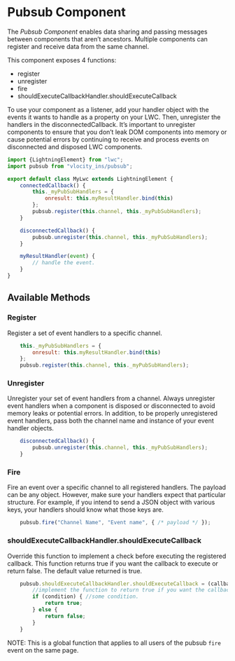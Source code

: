 # Pubsub Component

The *Pubsub Component* enables data sharing and passing messages between components that aren’t ancestors. Multiple components can register and receive data from the same channel.

This component exposes 4 functions:

- register
- unregister
- fire
- shouldExecuteCallbackHandler.shouldExecuteCallback

To use your component as a listener, add your handler object with the events it wants to handle as a property on your LWC. Then, unregister the handlers in the disconnectedCallback. It’s important to unregister components to ensure that you don’t leak DOM components into memory or cause potential errors by continuing to receive and process events on disconnected and disposed LWC components.

```js
import {LightningElement} from "lwc";
import pubsub from "vlocity_ins/pubsub";

export default class MyLwc extends LightningElement {
    connectedCallback() {
        this._myPubSubHandlers = {
            onresult: this.myResultHandler.bind(this)
        };
        pubsub.register(this.channel, this._myPubSubHandlers);
    }

    disconnectedCallback() {
        pubsub.unregister(this.channel, this._myPubSubHandlers);
    }

    myResultHandler(event) {
        // handle the event.
    }
}
```

## Available Methods

### Register

Register a set of event handlers to a specific channel.

```js
    this._myPubSubHandlers = {
        onresult: this.myResultHandler.bind(this)
    };
    pubsub.register(this.channel, this._myPubSubHandlers);
```

### Unregister

Unregister your set of event handlers from a channel. Always unregister event handlers when a component is disposed or disconnected to avoid memory leaks or potential errors. In addition, to be properly unregistered event handlers, pass both the channel name and instance of your event handler objects.

```js
    disconnectedCallback() {
        pubsub.unregister(this.channel, this._myPubSubHandlers);
    }
```

### Fire

Fire an event over a specific channel to all registered handlers. The payload can be any object. However, make sure your handlers expect that particular structure. For example, if you intend to send a JSON object with various keys, your handlers should know what those keys are.

```js
    pubsub.fire("Channel Name", "Event name", { /* payload */ });
```

### shouldExecuteCallbackHandler.shouldExecuteCallback

Override this function to implement a check before executing the registered callback. This function returns true if you want the callback to execute or return false. The default value returned is true.

```js
    pubsub.shouldExecuteCallbackHandler.shouldExecuteCallback = (callback, payload) => {
        //implement the function to return true if you want the callback to execute else return false.
        if (condition) { //some condition.
            return true;
        } else {
            return false;
        }
    }
```

NOTE: This is a global function that applies to all users of the pubsub `fire` event on the same page.
